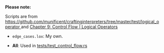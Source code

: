 <!--
Date Created: 23/07/2025.
-->

**Please note:**

Scripts are from 
[ https://github.com/munificent/craftinginterpreters/tree/master/test/logical_operator ](https://github.com/munificent/craftinginterpreters/tree/master/test/logical_operator) and
[Chapter 9: Control Flow | Logical Operators](https://craftinginterpreters.com/control-flow.html#logical-operators)

- `edge_cases.lox`: My own.

- **All**: Used in [tests/test_control_flow.rs](https://github.com/behai-nguyen/rlox/blob/main/tests/test_control_flow.rs)
